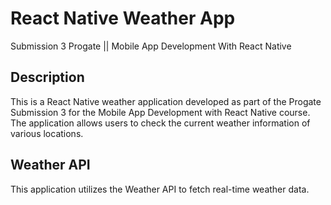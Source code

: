 # React Native Weather App
Submission 3 Progate || Mobile App Development With React Native

## Description
This is a React Native weather application developed as part of the Progate Submission 3 for the Mobile App Development with React Native course. The application allows users to check the current weather information of various locations.

## Weather API
This application utilizes the Weather API to fetch real-time weather data. 
